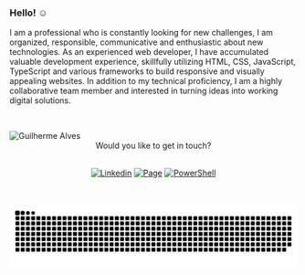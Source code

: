 ### Hello! :relaxed:

I am a professional who is constantly looking for new challenges, I am organized, responsible, communicative and enthusiastic about new technologies. As an experienced web developer, I have accumulated valuable development experience, skillfully utilizing HTML, CSS, JavaScript, TypeScript and various frameworks to build responsive and visually appealing websites. In addition to my technical proficiency, I am a highly collaborative team member and interested in turning ideas into working digital solutions.

<br>

<img 
   src="https://github-readme-stats.vercel.app/api/top-langs/?username=guiigos&exclude_repo=metodos-uteis&layout=compact&theme=tokyonight"
   min-width="350px" 
   max-width="350px" 
   width="350px" 
   align="left"
   alt="Guilherme Alves">

<div align="center">
  <br>
  Would you like to get in touch?
  <br>
  <br>
  
  [![Linkedin](https://img.shields.io/badge/-LinkedIn-blue?style=flat-square&logo=Linkedin&logoColor=white&link=https://www.linkedin.com/in/guiigos)](https://www.linkedin.com/in/guiigos) 
  [![Page](https://img.shields.io/badge/-guiigos.dev-yellowgreen?style=flat-square&logo=GoogleChrome&logoColor=white&link=https://guiigos.dev)](https://guiigos.dev) 
  [![PowerShell](https://img.shields.io/badge/-$%20npx%20guiigos-red?style=flat-square&logo=PowerShell&logoColor=white&link=https://www.npmjs.com/package/guiigos)](https://www.npmjs.com/package/guiigos)
</div>

<br>
<br>

<picture>
  <source media="(prefers-color-scheme: dark)" srcset="https://raw.githubusercontent.com/guiigos/guiigos/output/github-contribution-grid-snake-dark.svg">
  <source media="(prefers-color-scheme: light)" srcset="https://raw.githubusercontent.com/guiigos/guiigos/output/github-contribution-grid-snake.svg">
  <img alt="github contribution grid snake animation" src="https://raw.githubusercontent.com/guiigos/guiigos/output/github-contribution-grid-snake.svg">
</picture>
